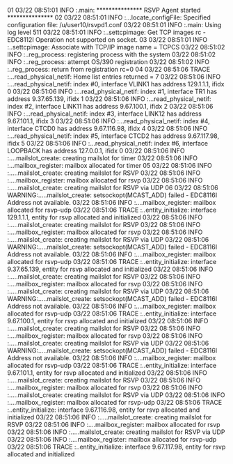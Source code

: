  01 
03/22 08:51:01 INFO   :.main: *************** RSVP Agent started ***************
 02 
03/22 08:51:01 INFO   :...locate_configFile: Specified configuration file: /u/user10/rsvpd1.conf
03/22 08:51:01 INFO   :.main: Using log level 511
03/22 08:51:01 INFO   :..settcpimage: Get TCP images rc - EDC8112I Operation not supported on socket.
 03 
03/22 08:51:01 INFO   :..settcpimage: Associate with TCP/IP image name = TCPCS
03/22 08:51:02 INFO   :..reg_process: registering process with the system
03/22 08:51:02 INFO   :..reg_process: attempt OS/390 registration
03/22 08:51:02 INFO   :..reg_process: return from registration rc=0
 04 
03/22 08:51:06 TRACE  :...read_physical_netif: Home list entries returned = 7
03/22 08:51:06 INFO   :...read_physical_netif: index #0, interface VLINK1 has address 129.1.1.1, ifidx 0
03/22 08:51:06 INFO   :...read_physical_netif: index #1, interface TR1 has address 9.37.65.139, ifidx 1
03/22 08:51:06 INFO   :...read_physical_netif: index #2, interface LINK11 has address 9.67.100.1, ifidx 2
03/22 08:51:06 INFO   :...read_physical_netif: index #3, interface LINK12 has address 9.67.101.1, ifidx 3
03/22 08:51:06 INFO   :...read_physical_netif: index #4, interface CTCD0 has address 9.67.116.98, ifidx 4
03/22 08:51:06 INFO   :...read_physical_netif: index #5, interface CTCD2 has address 9.67.117.98, ifidx 5
03/22 08:51:06 INFO   :...read_physical_netif: index #6, interface LOOPBACK has address 127.0.0.1, ifidx 0
03/22 08:51:06 INFO   :....mailslot_create: creating mailslot for timer
03/22 08:51:06 INFO   :...mailbox_register: mailbox allocated for timer
 05 
03/22 08:51:06 INFO   :.....mailslot_create: creating mailslot for RSVP
03/22 08:51:06 INFO   :....mailbox_register: mailbox allocated for rsvp
03/22 08:51:06 INFO   :.....mailslot_create: creating mailslot for RSVP via UDP
 06 
03/22 08:51:06 WARNING:.....mailslot_create: setsockopt(MCAST_ADD) failed - EDC8116I Address not available.
03/22 08:51:06 INFO   :....mailbox_register: mailbox allocated for rsvp-udp
03/22 08:51:06 TRACE  :..entity_initialize: interface 129.1.1.1, entity for rsvp allocated and initialized
03/22 08:51:06 INFO   :.....mailslot_create: creating mailslot for RSVP
03/22 08:51:06 INFO   :....mailbox_register: mailbox allocated for rsvp
03/22 08:51:06 INFO   :.....mailslot_create: creating mailslot for RSVP via UDP
03/22 08:51:06 WARNING:.....mailslot_create: setsockopt(MCAST_ADD) failed - EDC8116I Address not available.
03/22 08:51:06 INFO   :....mailbox_register: mailbox allocated for rsvp-udp
03/22 08:51:06 TRACE  :..entity_initialize: interface 9.37.65.139, entity for rsvp allocated and 
initialized
03/22 08:51:06 INFO   :.....mailslot_create: creating mailslot for RSVP
03/22 08:51:06 INFO   :....mailbox_register: mailbox allocated for rsvp
03/22 08:51:06 INFO   :.....mailslot_create: creating mailslot for RSVP via UDP
03/22 08:51:06 WARNING:.....mailslot_create: setsockopt(MCAST_ADD) failed - EDC8116I Address not available.
03/22 08:51:06 INFO   :....mailbox_register: mailbox allocated for rsvp-udp
03/22 08:51:06 TRACE  :..entity_initialize: interface 9.67.100.1, entity for rsvp allocated and initialized
03/22 08:51:06 INFO   :.....mailslot_create: creating mailslot for RSVP
03/22 08:51:06 INFO   :....mailbox_register: mailbox allocated for rsvp
03/22 08:51:06 INFO   :.....mailslot_create: creating mailslot for RSVP via UDP
03/22 08:51:06 WARNING:.....mailslot_create: setsockopt(MCAST_ADD) failed - EDC8116I Address not available.
03/22 08:51:06 INFO   :....mailbox_register: mailbox allocated for rsvp-udp
03/22 08:51:06 TRACE  :..entity_initialize: interface 9.67.101.1, entity for rsvp allocated and initialized
03/22 08:51:06 INFO   :.....mailslot_create: creating mailslot for RSVP
03/22 08:51:06 INFO   :....mailbox_register: mailbox allocated for rsvp
03/22 08:51:06 INFO   :.....mailslot_create: creating mailslot for RSVP via UDP
03/22 08:51:06 INFO   :....mailbox_register: mailbox allocated for rsvp-udp
03/22 08:51:06 TRACE  :..entity_initialize: interface 9.67.116.98, entity for rsvp allocated and 
initialized
03/22 08:51:06 INFO   :.....mailslot_create: creating mailslot for RSVP
03/22 08:51:06 INFO   :....mailbox_register: mailbox allocated for rsvp
03/22 08:51:06 INFO   :.....mailslot_create: creating mailslot for RSVP via UDP
03/22 08:51:06 INFO   :....mailbox_register: mailbox allocated for rsvp-udp
03/22 08:51:06 TRACE  :..entity_initialize: interface 9.67.117.98, entity for rsvp allocated and 
initialized
